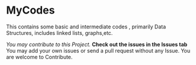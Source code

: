 # MyCodes
This contains some basic and intermediate codes , primarily Data Structures, includes linked lists, graphs,etc.

*You may contribute to this Project.* 
**Check out the issues in the Issues tab**
You may add your own issues or send a pull request without any Issue. You are welcome to Contribute.
